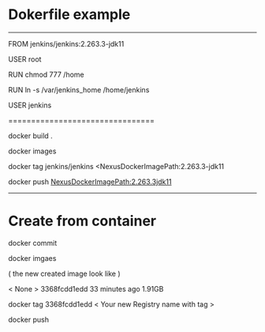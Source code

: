 # Dokerfile example #
***
FROM jenkins/jenkins:2.263.3-jdk11

USER root

RUN chmod 777 /home

RUN ln -s /var/jenkins_home /home/jenkins

USER jenkins


================================

docker build .

docker images 

docker tag jenkins/jenkins  <NexusDockerImagePath:2.263.3-jdk11

docker push  <NexusDockerImagePath:2.263.3jdk11>
  ***


# Create from container

docker commit <Vontainer name >
 
 docker imgaes 
 
 ( the new created image look like ) 
 
< None >   <none>     3368fcdd1edd   33 minutes ago   1.91GB
 
 docker tag 3368fcdd1edd < Your new Registry name with tag >
 
 docker push 
 
